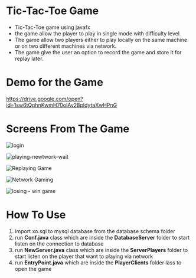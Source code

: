 # Tic-Tac-Toe Game

- Tic-Tac-Toe game using javafx
- the game allow the player to play in single mode with difficulty level.
- The game allow two players either to play locally on the same machine or on two different machines via network.
- The game give the user an option to record the game and store it for replay later.

# Demo for the Game
https://drive.google.com/open?id=1sw6tQphnKwmH70oIAv28pldytaXwHPnG


# Screens From The Game
![login](https://user-images.githubusercontent.com/18370055/80657932-2be60600-8a85-11ea-80e5-d15a99ce33b1.PNG) <!-- .element height="50%" width="50%" -->

![playing-newtwork-wait](https://user-images.githubusercontent.com/18370055/80657975-3accb880-8a85-11ea-8374-967006b7baed.PNG)

![Replaying Game](https://user-images.githubusercontent.com/18370055/80657978-3bfde580-8a85-11ea-9639-ba3c7d577dc3.PNG)

![Network Gaming](https://user-images.githubusercontent.com/18370055/80657958-36080480-8a85-11ea-9766-5dac0350a287.PNG)

![losing - win game](https://user-images.githubusercontent.com/18370055/80658182-be86a500-8a85-11ea-99a5-8fb110d9c1e7.PNG)

# How To Use 
1. import xo.sql to mysql database from the  database schema folder
2. run **Conf.java** class which are inside the **DatabaseServer** folder to start listen on the connection to database
3. run **NewServer.java** class which are inside the **ServerPlayers** folder to start listen on the player that want to playing via network
4. run **EntryPoint.java** which are inside the **PlayerClients** folder lass to open the game  
